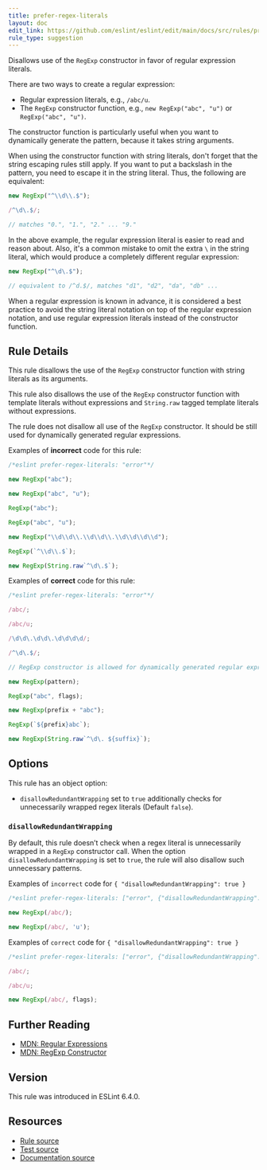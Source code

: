 ```yaml
---
title: prefer-regex-literals
layout: doc
edit_link: https://github.com/eslint/eslint/edit/main/docs/src/rules/prefer-regex-literals.md
rule_type: suggestion
---
```


<!--SUGGESTIONS-->

Disallows use of the `RegExp` constructor in favor of regular expression literals.

There are two ways to create a regular expression:

* Regular expression literals, e.g., `/abc/u`.
* The `RegExp` constructor function, e.g., `new RegExp("abc", "u")` or `RegExp("abc", "u")`.

The constructor function is particularly useful when you want to dynamically generate the pattern,
because it takes string arguments.

When using the constructor function with string literals, don't forget that the string escaping rules still apply.
If you want to put a backslash in the pattern, you need to escape it in the string literal.
Thus, the following are equivalent:

```js
new RegExp("^\\d\\.$");

/^\d\.$/;

// matches "0.", "1.", "2." ... "9."
```

In the above example, the regular expression literal is easier to read and reason about.
Also, it's a common mistake to omit the extra `\` in the string literal, which would produce a completely different regular expression:

```js
new RegExp("^\d\.$");

// equivalent to /^d.$/, matches "d1", "d2", "da", "db" ...
```

When a regular expression is known in advance, it is considered a best practice to avoid the string literal notation on top
of the regular expression notation, and use regular expression literals instead of the constructor function.

## Rule Details

This rule disallows the use of the `RegExp` constructor function with string literals as its arguments.

This rule also disallows the use of the `RegExp` constructor function with template literals without expressions
and `String.raw` tagged template literals without expressions.

The rule does not disallow all use of the `RegExp` constructor. It should be still used for
dynamically generated regular expressions.

Examples of **incorrect** code for this rule:

```js
/*eslint prefer-regex-literals: "error"*/

new RegExp("abc");

new RegExp("abc", "u");

RegExp("abc");

RegExp("abc", "u");

new RegExp("\\d\\d\\.\\d\\d\\.\\d\\d\\d\\d");

RegExp(`^\\d\\.$`);

new RegExp(String.raw`^\d\.$`);
```

Examples of **correct** code for this rule:

```js
/*eslint prefer-regex-literals: "error"*/

/abc/;

/abc/u;

/\d\d\.\d\d\.\d\d\d\d/;

/^\d\.$/;

// RegExp constructor is allowed for dynamically generated regular expressions

new RegExp(pattern);

RegExp("abc", flags);

new RegExp(prefix + "abc");

RegExp(`${prefix}abc`);

new RegExp(String.raw`^\d\. ${suffix}`);
```

## Options

This rule has an object option:

* `disallowRedundantWrapping` set to `true` additionally checks for unnecessarily wrapped regex literals (Default `false`).

### `disallowRedundantWrapping`

By default, this rule doesn’t check when a regex literal is unnecessarily wrapped in a `RegExp` constructor call. When the option `disallowRedundantWrapping` is set to `true`, the rule will also disallow such unnecessary patterns.

Examples of `incorrect` code for `{ "disallowRedundantWrapping": true }`

```js
/*eslint prefer-regex-literals: ["error", {"disallowRedundantWrapping": true}]*/

new RegExp(/abc/);

new RegExp(/abc/, 'u');
```

Examples of `correct` code for `{ "disallowRedundantWrapping": true }`

```js
/*eslint prefer-regex-literals: ["error", {"disallowRedundantWrapping": true}]*/

/abc/;

/abc/u;

new RegExp(/abc/, flags);
```

## Further Reading

* [MDN: Regular Expressions](https://developer.mozilla.org/en-US/docs/Web/JavaScript/Guide/Regular_Expressions)
* [MDN: RegExp Constructor](https://developer.mozilla.org/en-US/docs/Web/JavaScript/Reference/Global_Objects/RegExp)

## Version

This rule was introduced in ESLint 6.4.0.

## Resources

* [Rule source](https://github.com/eslint/eslint/tree/HEAD/lib/rules/prefer-regex-literals.js)
* [Test source](https://github.com/eslint/eslint/tree/HEAD/tests/lib/rules/prefer-regex-literals.js)
* [Documentation source](https://github.com/eslint/eslint/tree/HEAD/docs/src/rules/prefer-regex-literals.md)
